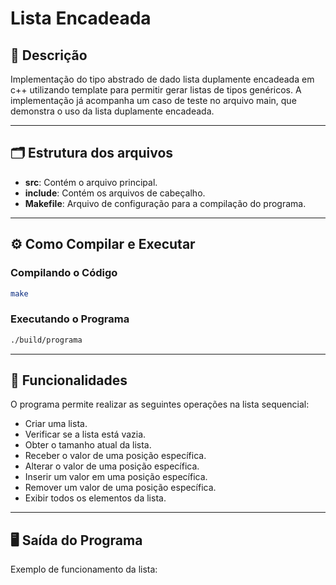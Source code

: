 # Lista Encadeada 

## 📄 Descrição
Implementação do tipo abstrado de dado lista duplamente encadeada em c++ utilizando template para permitir gerar listas de tipos genéricos. A implementação já acompanha um caso de teste no arquivo main, que demonstra o uso da lista duplamente encadeada.

---

## 🗂️ Estrutura dos arquivos
- **src**: Contém o arquivo principal.
- **include**: Contém os arquivos de cabeçalho.
- **Makefile**: Arquivo de configuração para a compilação do programa.

---

## ⚙️ Como Compilar e Executar

### Compilando o Código

```bash
make
```

### Executando o Programa

```bash
./build/programa
```

---

## 🔧 Funcionalidades
O programa permite realizar as seguintes operações na lista sequencial:
- Criar uma lista.
- Verificar se a lista está vazia.
- Obter o tamanho atual da lista.
- Receber o valor de uma posição específica.
- Alterar o valor de uma posição específica.
- Inserir um valor em uma posição específica.
- Remover um valor de uma posição específica.
- Exibir todos os elementos da lista.

---

## 🖥️ Saída do Programa
Exemplo de funcionamento da lista:

```

```
